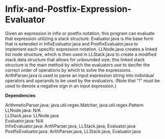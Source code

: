 # Infix-and-Postfix-Expression-Evaluator
Given an expression in infix or postfix notation, this program can evaluate that expression utilizing a stack structure. Evaluator.java is the base form that is extended in InfixEvaluator.java and PostfixEvaluator.java to implement each specific expression notation. LLNode.java creates a linked list node structure, which is then used in LLStack.java to create a modified stack data structure that allows for unbounded size; this linked stack structure is the main method by which the evaluators use to decifer the correct order of operations by which to solve the expressions. ArithParser.java is used to parse an input expression string into individual operators and operands to be used by the evaluators. (Note that "!" must be used to denote a negative sign in an input expression.)


**Dependencies**

ArithmeticParser.java: java.util.regex.Matcher, java.util.regex.Pattern \
LLNode.java: N/A \
LLStack.java: LLNode.java \
Evaluator.java: N/A \
InfixEvaluator.java: ArithParser.java, LLStack.java, Evaluator.java \
PostfixEvaluator.java: ArithParser.java, LLStack.java, Evaluator.java


